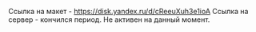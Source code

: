 Ссылка на макет - https://disk.yandex.ru/d/cReeuXuh3e1ioA
Ссылка на сервер - кончился период. Не активен на данный момент.